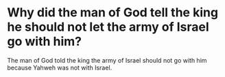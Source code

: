 # Why did the man of God tell the king he should not let the army of Israel go with him?

The man of God told the king the army of Israel should not go with him because Yahweh was not with Israel.

